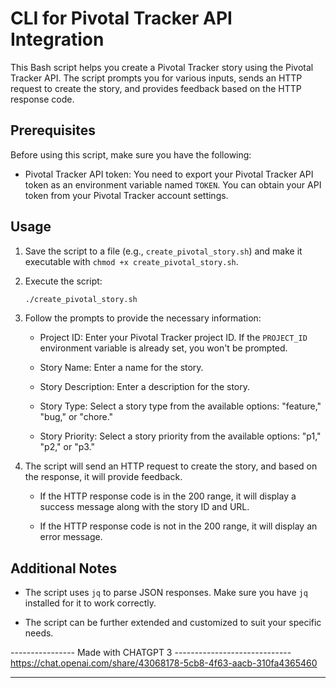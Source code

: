 # CLI for Pivotal Tracker API Integration

This Bash script helps you create a Pivotal Tracker story using the Pivotal Tracker API. The script prompts you for various inputs, sends an HTTP request to create the story, and provides feedback based on the HTTP response code.

## Prerequisites

Before using this script, make sure you have the following:

- Pivotal Tracker API token: You need to export your Pivotal Tracker API token as an environment variable named `TOKEN`. You can obtain your API token from your Pivotal Tracker account settings.

## Usage

1. Save the script to a file (e.g., `create_pivotal_story.sh`) and make it executable with `chmod +x create_pivotal_story.sh`.

2. Execute the script:

   ```bash
   ./create_pivotal_story.sh
   ```

3. Follow the prompts to provide the necessary information:

   - Project ID: Enter your Pivotal Tracker project ID. If the `PROJECT_ID` environment variable is already set, you won't be prompted.

   - Story Name: Enter a name for the story.

   - Story Description: Enter a description for the story.

   - Story Type: Select a story type from the available options: "feature," "bug," or "chore."

   - Story Priority: Select a story priority from the available options: "p1," "p2," or "p3."

4. The script will send an HTTP request to create the story, and based on the response, it will provide feedback.

   - If the HTTP response code is in the 200 range, it will display a success message along with the story ID and URL.

   - If the HTTP response code is not in the 200 range, it will display an error message.

## Additional Notes

- The script uses `jq` to parse JSON responses. Make sure you have `jq` installed for it to work correctly.

- The script can be further extended and customized to suit your specific needs.

---------------- Made with CHATGPT 3 -----------------------------
https://chat.openai.com/share/43068178-5cb8-4f63-aacb-310fa4365460

------------------------------------------------------------------
